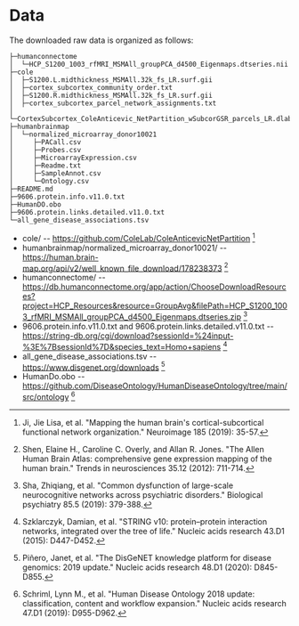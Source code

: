 # Data
The downloaded raw data is organized as follows: 
```
├─humanconnectome
│  └─HCP_S1200_1003_rfMRI_MSMAll_groupPCA_d4500_Eigenmaps.dtseries.nii
├─cole
│  ├─S1200.L.midthickness_MSMAll.32k_fs_LR.surf.gii
│  ├─cortex_subcortex_community_order.txt
│  ├─S1200.R.midthickness_MSMAll.32k_fs_LR.surf.gii
│  ├─cortex_subcortex_parcel_network_assignments.txt
│  └─CortexSubcortex_ColeAnticevic_NetPartition_wSubcorGSR_parcels_LR.dlabel.nii
├─humanbrainmap
│  └─normalized_microarray_donor10021
│     ├─PACall.csv
│     ├─Probes.csv
│     ├─MicroarrayExpression.csv
│     ├─Readme.txt
│     ├─SampleAnnot.csv
│     └─Ontology.csv
├─README.md
├─9606.protein.info.v11.0.txt
├─HumanDO.obo
├─9606.protein.links.detailed.v11.0.txt
└─all_gene_disease_associations.tsv
```

- cole/ -- https://github.com/ColeLab/ColeAnticevicNetPartition [^1]
- humanbrainmap/normalized_microarray_donor10021/ -- https://human.brain-map.org/api/v2/well_known_file_download/178238373 [^2]
- humanconnectome/ -- https://db.humanconnectome.org/app/action/ChooseDownloadResources?project=HCP_Resources&resource=GroupAvg&filePath=HCP_S1200_1003_rfMRI_MSMAll_groupPCA_d4500_Eigenmaps.dtseries.zip [^3]
- 9606.protein.info.v11.0.txt and 9606.protein.links.detailed.v11.0.txt -- https://string-db.org/cgi/download?sessionId=%24input-%3E%7BsessionId%7D&species_text=Homo+sapiens [^4]
- all_gene_disease_associations.tsv -- https://www.disgenet.org/downloads [^5]
- HumanDo.obo -- https://github.com/DiseaseOntology/HumanDiseaseOntology/tree/main/src/ontology [^6]


[^1]: Ji, Jie Lisa, et al. "Mapping the human brain's cortical-subcortical functional network organization." Neuroimage 185 (2019): 35-57.  
[^2]: Shen, Elaine H., Caroline C. Overly, and Allan R. Jones. "The Allen Human Brain Atlas: comprehensive gene expression mapping of the human brain." Trends in neurosciences 35.12 (2012): 711-714.  
[^3]: Sha, Zhiqiang, et al. "Common dysfunction of large-scale neurocognitive networks across psychiatric disorders." Biological psychiatry 85.5 (2019): 379-388.  
[^4]: Szklarczyk, Damian, et al. "STRING v10: protein–protein interaction networks, integrated over the tree of life." Nucleic acids research 43.D1 (2015): D447-D452.   
[^5]: Piñero, Janet, et al. "The DisGeNET knowledge platform for disease genomics: 2019 update." Nucleic acids research 48.D1 (2020): D845-D855.  
[^6]: Schriml, Lynn M., et al. "Human Disease Ontology 2018 update: classification, content and workflow expansion." Nucleic acids research 47.D1 (2019): D955-D962.  

